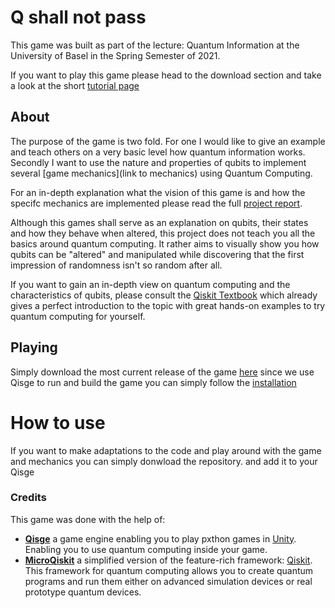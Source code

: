 # Q shall not pass

This game was built as part of the lecture: Quantum Information at the University of Basel in the Spring Semester of 2021.

If you want to play this game please head to the download section and take a look at the short [tutorial page](tutorial.md)

## About
The purpose of the game is two fold.
For one I would like to give an example and teach others on a very basic level how quantum information works.
Secondly I want to use the nature and properties of qubits to implement several [game mechanics](link to mechanics) using Quantum Computing.

For an in-depth explanation what the vision of this game is and how the specifc mechanics are implemented please read the full [project report]().

Although this games shall serve as an explanation on qubits, their states and how they behave when altered, this project does not teach you all the basics around quantum computing. It rather aims to visually show you how qubits can be "altered" and manipulated while discovering that the first impression of randomness isn't so random after all.

If you want to gain an in-depth view on quantum computing and the characteristics of qubits, please consult the [Qiskit Textbook]() which already gives a
perfect introduction to the topic with great hands-on examples to try quantum computing for yourself.

## Playing

Simply download the most current release of the game [here]()
since we use Qisge to run and build the game you can simply follow the [installation](https://github.com/TigrisCallidus/Qisge#installation)

#
# How to use

If you want to make adaptations to the code and play around with the game and mechanics you can simply donwload the repository.
and add it to your Qisge

### Credits
This game was done with the help of:
*   **[Qisge](https://github.com/TigrisCallidus/Qisge)** a game engine enabling you to play pxthon games in [Unity](https://unity.com/).
Enabling you to use quantum computing inside your game.
* **[MicroQiskit](https://github.com/qiskit-community/MicroQiskit)** a simplified version of the feature-rich framework:  [Qiskit](https://qiskit.org/). This framework for quantum computing allows you to create quantum programs and run them either on advanced simulation devices or real prototype quantum devices.
